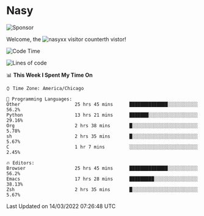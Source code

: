 # Nasy

<!--
<p align="center">
<img height="200" src="https://github-readme-stats.vercel.app/api?username=nasyxx&count_private=true&show_icons=true&theme=dracula&include_all_commits=true"/>
<img height="200" src="https://github-readme-stats.vercel.app/api/top-langs/?username=nasyxx&theme=dracula&hide=html,jupyter+notebook&count_private=true&show_icons=true"/>
</p>

  
----------------
-->

![Sponsor](https://img.shields.io/static/v1.svg?label=Sponsor&message=%E2%9D%A4&logo=GitHub&style=flat&color=pink)
 
Welcome, the ![nasyxx visitor counter](https://count.getloli.com/get/@nasyxx?theme=rule34)th vistor!
 
<!--START_SECTION:waka-->
![Code Time](http://img.shields.io/badge/Code%20Time-2%2C020%20hrs%2029%20mins-blue)

![Lines of code](https://img.shields.io/badge/From%20Hello%20World%20I%27ve%20Written-5%20Million%20lines%20of%20code-blue)

📊 **This Week I Spent My Time On** 

```text
⌚︎ Time Zone: America/Chicago

💬 Programming Languages: 
Other                    25 hrs 45 mins      ██████████████░░░░░░░░░░░   56.2% 
Python                   13 hrs 21 mins      ███████░░░░░░░░░░░░░░░░░░   29.16% 
Org                      2 hrs 38 mins       █░░░░░░░░░░░░░░░░░░░░░░░░   5.78% 
sh                       2 hrs 35 mins       █░░░░░░░░░░░░░░░░░░░░░░░░   5.67% 
C                        1 hr 7 mins         ░░░░░░░░░░░░░░░░░░░░░░░░░   2.45%

🔥 Editors: 
Browser                  25 hrs 45 mins      ██████████████░░░░░░░░░░░   56.2% 
Emacs                    17 hrs 28 mins      █████████░░░░░░░░░░░░░░░░   38.13% 
Zsh                      2 hrs 35 mins       █░░░░░░░░░░░░░░░░░░░░░░░░   5.67%

```


 Last Updated on 14/03/2022 07:26:48 UTC
<!--END_SECTION:waka-->

<!-- ![visitors](https://visitor-badge.laobi.icu/badge?page_id=nasyxx.nasyxx) -->
